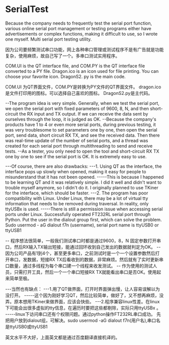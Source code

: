 # SerialTest
Because the company needs to frequently test the serial port function, various online serial port management or testing programs either have advertisements or complex functions, making it difficult to use, so I wrote one myself. Multi serial port testing utility.

因为公司要频繁测试串口功能，网上各种串口管理或测试程序不是有广告就是功能复杂，使用麻烦，故自己写了一个。多串口测试实用程序。

COM.UI is the QT interface file, and COM.PY is the QT interface file converted to a PY file. Dragon.ico is an icon used for file printing. You can choose your favorite icon. DragonS2. py is the main code.

COM.UI 为QT界面文件，COM.PY是转换为PY文件的QT界面文件。
dragon.ico 是文件打印用的图标。可以选择自己喜欢的图标。
DragonS2.py是主代码。


--The program idea is very simple. Generally, when we test the serial port, we open the serial port with fixed parameters of 9600, 8, N, and then short-circuit the RX input and TX output. If we can receive the data sent by ourselves through the loop, it is judged as OK.
--Because the company's products have 1 to 4 or even more serial ports, during previous testing, it was very troublesome to set parameters one by one, then open the serial port, send data, short circuit RX TX, and see the received data. Then there was real-time update of the number of serial ports, and a thread was created for each serial port through multithreading to send and receive tests.
--As a tester, you only need to open the tool and short-circuit RX TX one by one to see if the serial port is OK. It is extremely easy to use.

---Of course, there are also drawbacks:
---1. Using QT as the interface, the interface pops up slowly when opened, making it easy for people to misunderstand that it has not been opened.
-----This is because I happened to be learning QT and it was relatively simple. I did it well and didn't want to trouble myself anymore, so I didn't do it. I originally planned to use TKiner for the interface, which should be faster.
---2. The program has poor compatibility with Linux. Under Linux, there may be a lot of virtual tty information that needs to be removed during traversal. In reality, only ttyUSBx is used.
-----There is still a permission issue when accessing serial ports under Linux. Successfully operated FT232RL serial port through Python. Put the user in the dialout group first, which can solve the problem. Sudo usermod - aG dialout f7n (username), serial port name is ttyUSB0 or ttyUSB1

-- 程序想法很简单，一般我们测试串口时都是通过9600，8，N 固定参数打开串口，然后RX输入TX输出短接，能通过回环收到自己发出的数据就判定为OK。
-- 因为公司产品有1到4个，甚至更多串口，之前测试时是一个一个设置参数然后打开串口，发数据，短接RX TX后看收到的数据，非常麻烦。然后就有了实时更新串口数量，通过多线程为每个串口建一个线程来收发测试。
-- 作为使用的测试人员，只需打开工具，然后一个一个串口短接RX TX就能看出串口是否OK。使用起来简单至极。

---当然也有缺点：
---1.用了QT做界面，打开时界面弹出慢，让人容易误解以为没打开。
-----这个因为刚好学习QT，然后比较简单，做好了，又不想再麻烦，没弄。原本想用TKiner来做界面，应该会快些。
---2.程序兼容linux性差。在linux下可能会出很多虚拟的tty信息，在遍历时要把这些都剔除，实际只用ttyUSBx 。
-----linux下访问串口还有个权限问题。通过python操作FT232RL串口成功。 先把用户放到dialout组，可解决。sudo usermod -aG dialout f7n(用户名),串口名是ttyUSB0或ttyUSB1

英文水平不大好，上面英文都是通过百度翻译直接机译的。
